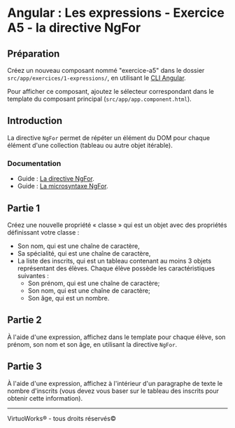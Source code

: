 # Angular : Les expressions - Exercice A5 - la directive NgFor


## Préparation
Créez un nouveau composant nommé "exercice-a5" dans le dossier `src/app/exercices/1-expressions/`, en utilisant le [CLI Angular](https://angular.io/cli).

Pour afficher ce composant, ajoutez le sélecteur correspondant dans le template du composant principal (`src/app/app.component.html`).


## Introduction

La directive `NgFor` permet de répéter un élément du DOM pour chaque élément d'une collection (tableau ou autre objet itérable).

### Documentation
- Guide : [La directive NgFor](https://angular.io/guide/template-syntax#ngfor).
- Guide : [La microsyntaxe NgFor](https://angular.io/guide/structural-directives#inside-ngfor).


## Partie 1
Créez une nouvelle propriété « classe » qui est un objet avec des propriétés définissant votre classe :
- Son nom, qui est une chaîne de caractère,
- Sa spécialité, qui est une chaîne de caractère,
- La liste des inscrits, qui est un tableau contenant au moins 3 objets représentant des élèves.
  Chaque élève possède les caractéristiques suivantes :
  - Son prénom, qui est une chaîne de caractère;
  - Son nom, qui est une chaîne de caractère;
  - Son âge, qui est un nombre.


## Partie 2
À l'aide d'une expression, affichez dans le template pour chaque élève, son prénom, son nom et son âge, en utilisant la directive `NgFor`.


## Partie 3
À l'aide d'une expression, affichez à l'intérieur d'un paragraphe de texte le nombre d'inscrits (vous devez vous baser sur le tableau des inscrits pour obtenir cette information).

---

VirtuoWorks® - tous droits réservés©